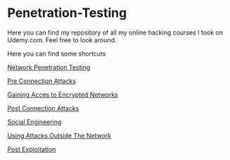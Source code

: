 # Penetration-Testing

Here you can find my repository of all my online hacking courses I took on Udemy.com.
Feel free to look around. 

Here you can find some shortcuts 

[Network Penetration Testing](https://github.com/robindhondt95/Penetration-Testing/blob/master/Ethical%20Hacking%20From%20Scratch%20Udemy/Commands%20And%20Tools.md#network-penetration-testing)

[Pre Connection Attacks](https://github.com/robindhondt95/Penetration-Testing/blob/master/Ethical%20Hacking%20From%20Scratch%20Udemy/Commands%20And%20Tools.md#pre-connection-attacks)

[Gaining Acces to Encrypted Networks](https://github.com/robindhondt95/Penetration-Testing/blob/master/Ethical%20Hacking%20From%20Scratch%20Udemy/Commands%20And%20Tools.md#gaining-access-to-encrypted-networks)

[Post Connection Attacks](https://github.com/robindhondt95/Penetration-Testing/blob/master/Ethical%20Hacking%20From%20Scratch%20Udemy/Commands%20And%20Tools.md#post-connection-attacks)

[Social Engineering](https://github.com/robindhondt95/Penetration-Testing/blob/master/Ethical%20Hacking%20From%20Scratch%20Udemy/Commands%20And%20Tools.md#social-engineering)

[Using Attacks Outside The Network](https://github.com/robindhondt95/Penetration-Testing/blob/master/Ethical%20Hacking%20From%20Scratch%20Udemy/Commands%20And%20Tools.md#gaining-access---using-the-above-attacks-outside-the-local-network)

[Post Exploitation](https://github.com/robindhondt95/Penetration-Testing/blob/master/Ethical%20Hacking%20From%20Scratch%20Udemy/Commands%20And%20Tools.md#post-exploitation)
